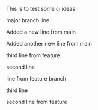 This is to test some ci ideas

major branch line

Added a new line from main

Added another new line from main

third line from feature

second line

line from feature branch

third line

second line from feature

